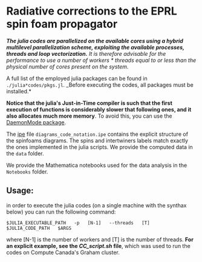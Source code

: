 # Radiative corrections to the EPRL spin foam propagator

**_The julia codes are parallelized on the available cores using a hybrid multilevel parallelization scheme, exploiting the available processes, threads and loop vectorization._** _It is therefore advisable for the performance to use a number of workers \* threads equal to or less than the physical number of cores present on the system._

A full list of the employed julia packages can be found in `./julia*codes/pkgs.jl`. \_Before executing the codes, all packages must be installed.\*

**Notice that the julia's Just-in-Time compiler is such that the first execution of functions is considerably slower that following ones, and it also allocates much more memory**. To avoid this, you can use the [DaemonMode package](https://github.com/dmolina/DaemonMode.jl).

The [ipe](https://ipe.otfried.org/) file `diagrams_code_notation.ipe` contains the explicit structure of the spinfoams diagrams. The spins and intertwiners labels match exactly the ones implemented in the julia scripts. We provide the computed data in the `data` folder.

We provide the Mathematica notebooks used for the data analysis in the `Notebooks` folder.

## Usage:

in order to execute the julia codes (on a single machine with the synthax below) you can run the following command:

```
$JULIA_EXECUTABLE_PATH   -p   [N-1]   --threads   [T]   $JULIA_CODE_PATH   $ARGS
```

where [N-1] is the number of workers and [T] is the number of threads. **For an explicit example, see the _CC_script.sh_ file**, which was used to run the codes on Compute Canada's Graham cluster.
